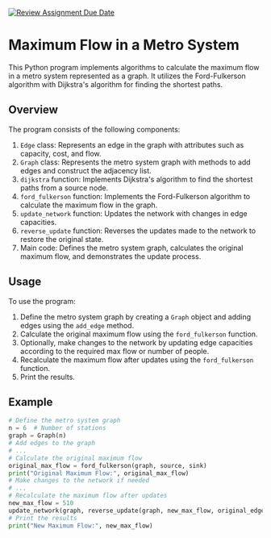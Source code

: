 [![Review Assignment Due Date](https://classroom.github.com/assets/deadline-readme-button-24ddc0f5d75046c5622901739e7c5dd533143b0c8e959d652212380cedb1ea36.svg)](https://classroom.github.com/a/234bMY4A)

# Maximum Flow in a Metro System

This Python program implements algorithms to calculate the maximum flow in a metro system represented as a graph. It utilizes the Ford-Fulkerson algorithm with Dijkstra's algorithm for finding the shortest paths.

## Overview

The program consists of the following components:

1. `Edge` class: Represents an edge in the graph with attributes such as capacity, cost, and flow.
2. `Graph` class: Represents the metro system graph with methods to add edges and construct the adjacency list.
3. `dijkstra` function: Implements Dijkstra's algorithm to find the shortest paths from a source node.
4. `ford_fulkerson` function: Implements the Ford-Fulkerson algorithm to calculate the maximum flow in the graph.
5. `update_network` function: Updates the network with changes in edge capacities.
6. `reverse_update` function: Reverses the updates made to the network to restore the original state.
7. Main code: Defines the metro system graph, calculates the original maximum flow, and demonstrates the update process.

## Usage

To use the program:

1. Define the metro system graph by creating a `Graph` object and adding edges using the `add_edge` method.
2. Calculate the original maximum flow using the `ford_fulkerson` function.
3. Optionally, make changes to the network by updating edge capacities according to the required max flow or number of people.
4. Recalculate the maximum flow after updates using the `ford_fulkerson` function.
5. Print the results.

## Example

```python
# Define the metro system graph
n = 6  # Number of stations
graph = Graph(n)
# Add edges to the graph
# ...
# Calculate the original maximum flow
original_max_flow = ford_fulkerson(graph, source, sink)
print("Original Maximum Flow:", original_max_flow)
# Make changes to the network if needed
# ...
# Recalculate the maximum flow after updates
new_max_flow = 510
update_network(graph, reverse_update(graph, new_max_flow, original_edges))
# Print the results
print("New Maximum Flow:", new_max_flow)
